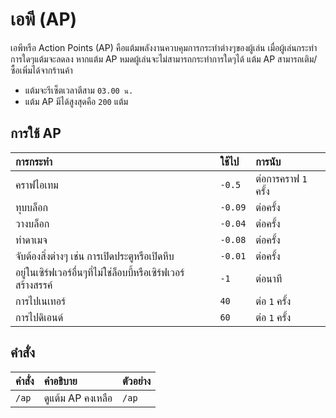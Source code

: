 # เอพี (AP)

เอพีหรือ Action Points (AP) คือแต้มพลังงานควบคุมการกระทำต่างๆของผู้เล่น เมื่อผู้เล่นกระทำการใดๆแต้มจะลดลง หากแต้ม AP หมดผู้เล่นจะไม่สามารถกระทำการใดๆได้ แต้ม AP สามารถเติม/ซื้อเพิ่มได้จากร้านค้า 
- แต้มจะรีเซ็ตเวลาตีสาม `03.00 น.`
- แต้ม AP มีได้สูงสุดคือ `200` แต้ม

## การใช้ AP
| การกระทำ | ใช้ไป | การนับ |
| :-- | :-- | :-- |
| คราฟไอเทม | `-0.5` | ต่อการคราฟ `1` ครั้ง |
| ทุบบล็อก | `-0.09` | ต่อครั้ง |
| วางบล็อก | `-0.04` | ต่อครั้ง |
| ทำดาเมจ | `-0.08` | ต่อครั้ง |
| จับต้องสิ่งต่างๆ เช่น การเปิดประตูหรือเปิดหีบ | `-0.01` | ต่อครั้ง |
| อยู่ในเซิร์ฟเวอร์อื่นๆที่ไม่ใช่ล็อบบี้หรือเซิร์ฟเวอร์สร้างสรรค์ | `-1` | ต่อนาที |
| การไปเนเทอร์ | `40` | ต่อ `1` ครั้ง |
| การไปดิเอนด์ | `60` | ต่อ `1` ครั้ง |

## คำสั่ง 
| คำสั่ง | คำอธิบาย | ตัวอย่าง |
| :-- | :-- | :-- |
| `/ap` | ดูแต้ม AP คงเหลือ | `/ap` |
